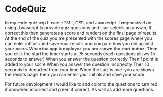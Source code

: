 # CodeQuiz
In my code quiz app I used HTML, CSS, and Javascript. I emphasized on using Javascript to provide quiz questions and user selects an answer, If correct this then generates a score and renders on the final page of results. At the end of the quiz you are presented with the scores page where you can enter intitails and save your results and compare how you did against your peers.
    When the app is deployed you are shown the start button.
    Then you click the start the timer starts at 75 seconds (each questions allows 15 seconds to answer)
    When you answer the question correctly
    Then 1 point is added to your score
    When you answer the question Incorrectly
    Then 10 seconds to deducted from your time
    When the quiz is over you are shown the results page
    Then you can enter your initials and save your score

For future devolopment I would like to add color to the questions to turn red if answered incorrect and green if correct. As well as add more questions. 


